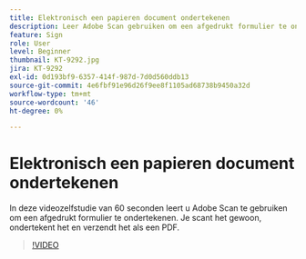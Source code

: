 ```yaml
---
title: Elektronisch een papieren document ondertekenen
description: Leer Adobe Scan gebruiken om een afgedrukt formulier te ondertekenen
feature: Sign
role: User
level: Beginner
thumbnail: KT-9292.jpg
jira: KT-9292
exl-id: 0d193bf9-6357-414f-987d-7d0d560ddb13
source-git-commit: 4e6fbf91e96d26f9ee8f1105ad68738b9450a32d
workflow-type: tm+mt
source-wordcount: '46'
ht-degree: 0%

---
```


# Elektronisch een papieren document ondertekenen

In deze videozelfstudie van 60 seconden leert u Adobe Scan te gebruiken om een afgedrukt formulier te ondertekenen. Je scant het gewoon, ondertekent het en verzendt het als een PDF.

>[!VIDEO](https://video.tv.adobe.com/v/338331?quality=12&learn=on&hidetitle=true)
